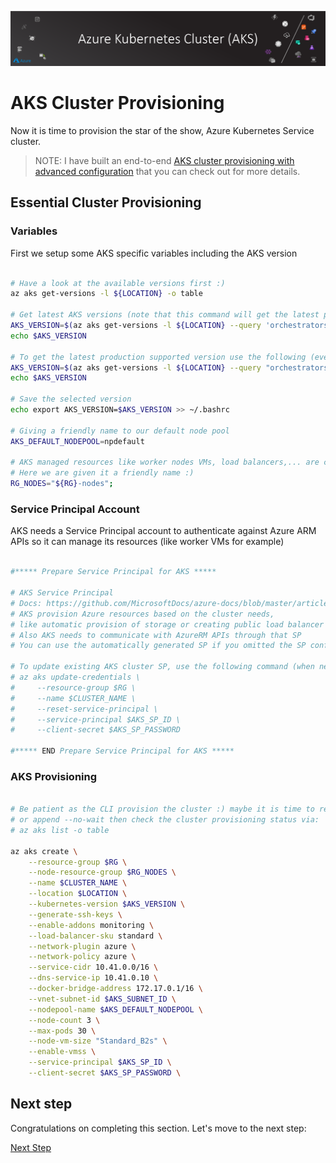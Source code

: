 ![banner](assets/banner.png)

# AKS Cluster Provisioning

Now it is time to provision the star of the show, Azure Kubernetes Service cluster.

>NOTE: I have built an end-to-end [AKS cluster provisioning with advanced configuration](https://aka.ms/aks-adv-provision) that you can check out for more details.

## Essential Cluster Provisioning

### Variables

First we setup some AKS specific variables including the AKS version

```bash

# Have a look at the available versions first :)
az aks get-versions -l ${LOCATION} -o table

# Get latest AKS versions (note that this command will get the latest preview version if preview flag is activated)
AKS_VERSION=$(az aks get-versions -l ${LOCATION} --query 'orchestrators[-1].orchestratorVersion' -o tsv)
echo $AKS_VERSION

# To get the latest production supported version use the following (even if preview flag is activated):
AKS_VERSION=$(az aks get-versions -l ${LOCATION} --query "orchestrators[?isPreview==null].{Version:orchestratorVersion} | [-1]" -o tsv)
echo $AKS_VERSION

# Save the selected version
echo export AKS_VERSION=$AKS_VERSION >> ~/.bashrc

# Giving a friendly name to our default node pool
AKS_DEFAULT_NODEPOOL=npdefault

# AKS managed resources like worker nodes VMs, load balancers,... are created in a separate resource group.
# Here we are given it a friendly name :)
RG_NODES="${RG}-nodes";

```

### Service Principal Account

AKS needs a Service Principal account to authenticate against Azure ARM APIs so it can manage its resources (like worker VMs for example)

```bash

#***** Prepare Service Principal for AKS *****

# AKS Service Principal
# Docs: https://github.com/MicrosoftDocs/azure-docs/blob/master/articles/aks/kubernetes-service-principal.md
# AKS provision Azure resources based on the cluster needs, 
# like automatic provision of storage or creating public load balancer
# Also AKS needs to communicate with AzureRM APIs through that SP
# You can use the automatically generated SP if you omitted the SP configuration in AKS creation process

# To update existing AKS cluster SP, use the following command (when needed):
# az aks update-credentials \
#     --resource-group $RG \
#     --name $CLUSTER_NAME \
#     --reset-service-principal \
#     --service-principal $AKS_SP_ID \
#     --client-secret $AKS_SP_PASSWORD

#***** END Prepare Service Principal for AKS *****

```

### AKS Provisioning

```bash

# Be patient as the CLI provision the cluster :) maybe it is time to refresh your cup of coffee
# or append --no-wait then check the cluster provisioning status via:
# az aks list -o table

az aks create \
    --resource-group $RG \
    --node-resource-group $RG_NODES \
    --name $CLUSTER_NAME \
    --location $LOCATION \
    --kubernetes-version $AKS_VERSION \
    --generate-ssh-keys \
    --enable-addons monitoring \
    --load-balancer-sku standard \
    --network-plugin azure \
    --network-policy azure \
    --service-cidr 10.41.0.0/16 \
    --dns-service-ip 10.41.0.10 \
    --docker-bridge-address 172.17.0.1/16 \
    --vnet-subnet-id $AKS_SUBNET_ID \
    --nodepool-name $AKS_DEFAULT_NODEPOOL \
    --node-count 3 \
    --max-pods 30 \
    --node-vm-size "Standard_B2s" \
    --enable-vmss \
    --service-principal $AKS_SP_ID \
    --client-secret $AKS_SP_PASSWORD \

```

## Next step

Congratulations on completing this section. Let's move to the next step:

[Next Step]()